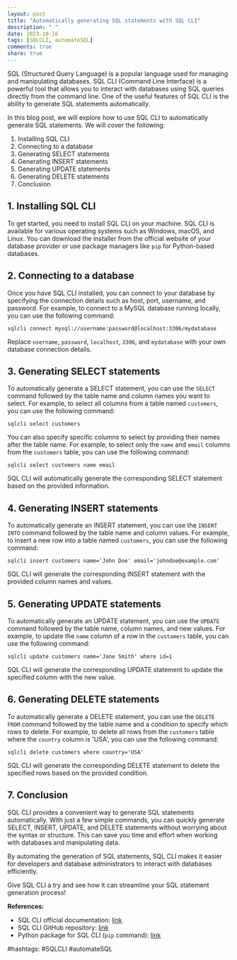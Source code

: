 ```yaml
---
layout: post
title: "Automatically generating SQL statements with SQL CLI"
description: " "
date: 2023-10-16
tags: [SQLCLI, automateSQL]
comments: true
share: true
---
```


SQL (Structured Query Language) is a popular language used for managing and manipulating databases. SQL CLI (Command Line Interface) is a powerful tool that allows you to interact with databases using SQL queries directly from the command line. One of the useful features of SQL CLI is the ability to generate SQL statements automatically.

In this blog post, we will explore how to use SQL CLI to automatically generate SQL statements. We will cover the following:

1. Installing SQL CLI
2. Connecting to a database
3. Generating SELECT statements
4. Generating INSERT statements
5. Generating UPDATE statements
6. Generating DELETE statements
7. Conclusion

## 1. Installing SQL CLI

To get started, you need to install SQL CLI on your machine. SQL CLI is available for various operating systems such as Windows, macOS, and Linux. You can download the installer from the official website of your database provider or use package managers like `pip` for Python-based databases.

## 2. Connecting to a database

Once you have SQL CLI installed, you can connect to your database by specifying the connection details such as host, port, username, and password. For example, to connect to a MySQL database running locally, you can use the following command:

```
sqlcli connect mysql://username:password@localhost:3306/mydatabase
```

Replace `username`, `password`, `localhost`, `3306`, and `mydatabase` with your own database connection details.

## 3. Generating SELECT statements

To automatically generate a SELECT statement, you can use the `SELECT` command followed by the table name and column names you want to select. For example, to select all columns from a table named `customers`, you can use the following command:

```
sqlcli select customers
```

You can also specify specific columns to select by providing their names after the table name. For example, to select only the `name` and `email` columns from the `customers` table, you can use the following command:

```
sqlcli select customers name email
```

SQL CLI will automatically generate the corresponding SELECT statement based on the provided information.

## 4. Generating INSERT statements

To automatically generate an INSERT statement, you can use the `INSERT INTO` command followed by the table name and column values. For example, to insert a new row into a table named `customers`, you can use the following command:

```
sqlcli insert customers name='John Doe' email='johndoe@example.com'
```

SQL CLI will generate the corresponding INSERT statement with the provided column names and values.

## 5. Generating UPDATE statements

To automatically generate an UPDATE statement, you can use the `UPDATE` command followed by the table name, column names, and new values. For example, to update the `name` column of a row in the `customers` table, you can use the following command:

```
sqlcli update customers name='Jane Smith' where id=1
```

SQL CLI will generate the corresponding UPDATE statement to update the specified column with the new value.

## 6. Generating DELETE statements

To automatically generate a DELETE statement, you can use the `DELETE FROM` command followed by the table name and a condition to specify which rows to delete. For example, to delete all rows from the `customers` table where the `country` column is 'USA', you can use the following command:

```
sqlcli delete customers where country='USA'
```

SQL CLI will generate the corresponding DELETE statement to delete the specified rows based on the provided condition.

## 7. Conclusion

SQL CLI provides a convenient way to generate SQL statements automatically. With just a few simple commands, you can quickly generate SELECT, INSERT, UPDATE, and DELETE statements without worrying about the syntax or structure. This can save you time and effort when working with databases and manipulating data.

By automating the generation of SQL statements, SQL CLI makes it easier for developers and database administrators to interact with databases efficiently.

Give SQL CLI a try and see how it can streamline your SQL statement generation process!

**References:**
- SQL CLI official documentation: [link](https://www.sqlcli.dev/)
- SQL CLI GitHub repository: [link](https://github.com/dbcli/mycli)  
- Python package for SQL CLI (`pip` command): [link](https://pypi.org/project/sqlcli/)

#hashtags: #SQLCLI #automateSQL
